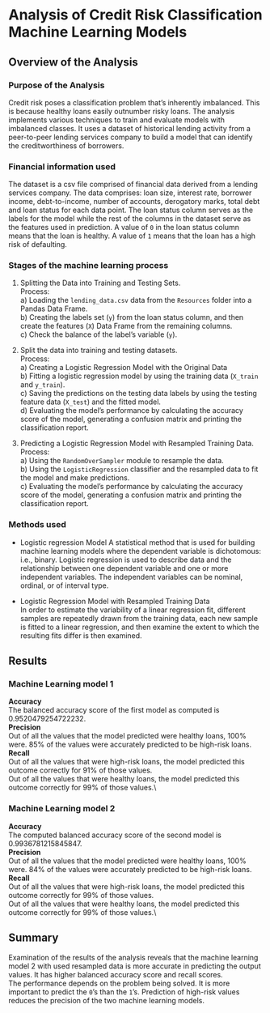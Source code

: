 # Analysis of Credit Risk Classification Machine Learning Models
## Overview of the Analysis
### Purpose of the Analysis
Credit risk poses a classification problem that’s inherently imbalanced. This is because healthy loans easily outnumber risky loans. The analysis implements various techniques to train and evaluate models with imbalanced classes. It uses a dataset of historical lending activity from a peer-to-peer lending services company to build a model that can identify the creditworthiness of borrowers.
### Financial information used
The dataset is a csv file comprised of financial data derived from a lending services company. The data comprises: loan size, interest rate, borrower income, debt-to-income, number of accounts, derogatory marks, total debt and loan status for each data point.
The loan status column serves as the labels for the model while the rest of the columns in the dataset serve as the features used in prediction. A value of `0` in the loan status column means that the loan is healthy. A value of `1` means that the loan has a high risk of defaulting. 
### Stages of the machine learning process
1.	Splitting the Data into Training and Testing Sets.<br />
  Process:<br />
a) Loading the `lending_data.csv` data from the `Resources` folder into a Pandas Data Frame. \
b) Creating the labels set (`y`) from the loan status column, and then create the features (`X`) Data Frame from the remaining columns. \
c) Check the balance of the label’s variable (`y`).

2. Split the data into training and testing datasets.\
Process:<br />
a)	Creating a Logistic Regression Model with the Original Data \
b) Fitting a logistic regression model by using the training data (`X_train` and `y_train`). \
c) Saving the predictions on the testing data labels by using the testing feature data (`X_test`) and the fitted model. \
d) Evaluating the model’s performance by calculating the accuracy score of the model, generating a confusion matrix and printing the classification report.

3. Predicting a Logistic Regression Model with Resampled Training Data.\
Process:<br />
a) Using the `RandomOverSampler` module to resample the data. \
b) Using the `LogisticRegression` classifier and the resampled data to fit the model and make predictions.\
c) Evaluating the model’s performance by calculating the accuracy score of the model, generating a confusion matrix and printing the classification report.

### Methods used
- Logistic regression Model
A statistical method that is used for building machine learning models where the dependent variable is dichotomous: i.e., binary. Logistic regression is used to describe data and the relationship between one dependent variable and one or more independent variables. The independent variables can be nominal, ordinal, or of interval type.

- Logistic Regression Model with Resampled Training Data \
In order to estimate the variability of a linear regression fit, different samples are repeatedly drawn from the training data, each new sample is fitted to a linear regression, and then examine the extent to which the resulting fits differ is then examined.

## Results
### Machine Learning model 1
**Accuracy**\
The balanced accuracy score of the first model as computed is 0.9520479254722232.\
**Precision**\
Out of all the values that the model predicted were healthy loans, 100% were. 85% of the values were accurately predicted to be high-risk loans.\
**Recall**\
Out of all the values that were high-risk loans, the model predicted this outcome correctly for 91% of those values.\
Out of all the values that were healthy loans, the model predicted this outcome correctly for 99% of those values.\
### Machine Learning model 2
**Accuracy**\
The computed balanced accuracy score of the second model is 0.9936781215845847.\
**Precision**\
Out of all the values that the model predicted were healthy loans, 100% were. 84% of the values were accurately predicted to be high-risk loans.\
**Recall**\
Out of all the values that were high-risk loans, the model predicted this outcome correctly for 99% of those values.\
Out of all the values that were healthy loans, the model predicted this outcome correctly for 99% of those values.\
## Summary
Examination of the results of the analysis reveals that the machine learning model 2 with used resampled data is more accurate in predicting the output values. It has higher balanced accuracy score and recall scores.\
The performance depends on the problem being solved. It is more important to predict the `0`’s than the `1`’s. Prediction of high-risk values reduces the precision of the two machine learning models.
